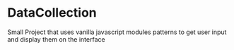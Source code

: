 # DataCollection
Small Project that uses vanilla javascript modules patterns to get user input and display them on the interface
